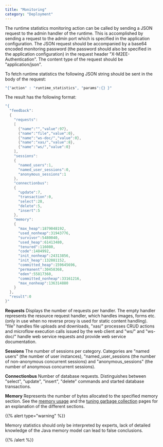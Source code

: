 ```yaml
---
title: "Monitoring"
category: "Deployment"
---
```

The runtime statistics monitoring action can be called by sending a JSON request to the admin handler of the runtime. This is accomplished by sending a request to the admin port which is specified in the application configuration.
The JSON request should be accompanied by a base64 encoded monitoring password (the password should also be specified in the application configuration) in the request header "X-M2EE-Authentication". The content type of the request should be "application/json".

To fetch runtime statistics the following JSON string should be sent in the body of the request:

```java
"{"action" : "runtime_statistics", "params":{} }"

```

The result has the following format:

```java
"{
  "feedback":
  {
    "requests":
    [
      {"name":"","value":97},
      {"name":"file","value":0},
      {"name":"ws-doc/","value":0},
      {"name":"xas/","value":8},
      {"name":"ws/","value":0}
    ],
    "sessions":
    {
      "named_users":1,
      "named_user_sessions":0,
      "anonymous_sessions":1
    },
    "connectionbus":
    {
      "update":7,
      "transaction":0,
      "select":28,
      "delete":5,
      "insert":5
    },
    "memory":
    {
      "max_heap":1879048192,
      "used_nonheap":31943776,
      "survivor":5480040,
      "used_heap":61413480,
      "tenured":116080,
      "code":1484992,
      "init_nonheap":24313856,
      "init_heap":132081152,
      "committed_heap":159645696,
      "permanent":30458368,
      "eden":55817360,
      "committed_nonheap":33161216,
      "max_nonheap":136314880
    }
  },
  "result":0
}"

```

**Requests**
Displays the number of requests per handler. The empty handler represents the resource request handler, which handles images, forms etc. (only in use when no reverse proxy is used for static content handling).
"file" handles file uploads and downloads, "xas/" processes CRUD actions and microflow execution calls issued by the web client and "ws/" and "ws-doc/" handle web service requests and provide web service documentation.

**Sessions**
The number of sessions per category. Categories are "named users" (the number of user instances), "named_user_sessions (the number of non-anonymous concurrent sessions) and "anonymous_sessions" (the number of anonymous concurrent sessions).

**Connectionbus**
Number of database requests. Distinguishes between "select", "update", "insert", "delete" commands and started database transactions.

**Memory**
Represents the number of bytes allocated to the specified memory section. See the [memory usage](http://docs.oracle.com/javase/6/docs/api/java/lang/management/MemoryUsage.html) and the [tuning garbage collection](http://www.oracle.com/technetwork/java/gc-tuning-5-138395.html) pages for an explanation of the different sections.

{{% alert type="warning" %}}

Memory statistics should only be interpreted by experts, lack of detailed knowledge of the Java memory model can lead to false conclusions.

{{% /alert %}}
